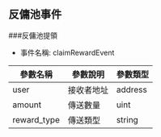 ## 反傭池事件

###反傭池提領
- 事件名稱: claimRewardEvent

| 參數名稱 | 參數說明 | 參數類型 |
|--------|--------|--------|
|user|接收者地址|address|
|amount|傳送數量|uint|
|reward_type|傳送類型|string|